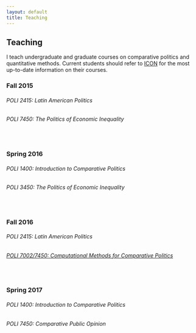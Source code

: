```yaml
---
layout: default
title: Teaching
---
```


## Teaching

I teach undergraduate and graduate courses on comparative politics and quantitative methods.  Current students should refer to [ICON]("https://icon.uiowa.edu/") for the most up-to-date information on their courses.

### Fall 2015

###### POLI 2415: Latin American Politics

###### POLI 7450: The Politics of Economic Inequality
<br />

### Spring 2016

###### POLI 1400: Introduction to Comparative Politics

###### POLI 3450: The Politics of Economic Inequality
<br />

### Fall 2016

###### POLI 2415: Latin American Politics

###### [POLI 7002/7450: Computational Methods for Comparative Politics](http://cmcr-class.github.io)
<br />

### Spring 2017

###### POLI 1400: Introduction to Comparative Politics

###### POLI 7450: Comparative Public Opinion
<br />

